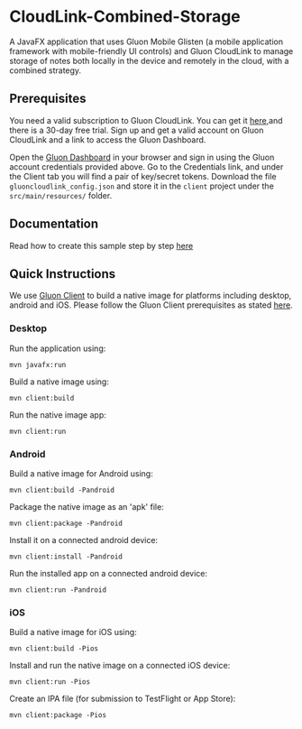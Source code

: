 # CloudLink-Combined-Storage

A JavaFX application that uses Gluon Mobile Glisten (a mobile application framework with mobile-friendly UI controls) and 
Gluon CloudLink to manage storage of notes both locally in the device and remotely in the cloud, with a combined strategy.

## Prerequisites

You need a valid subscription to Gluon CloudLink. You can get it [here](http://gluonhq.com/products/cloudlink/buy/),and there is a 30-day free trial.
Sign up and get a valid account on Gluon CloudLink and a link to access the Gluon Dashboard. 

Open the [Gluon Dashboard](https://gluon.io) in your browser and sign in using the Gluon account credentials provided above.
Go to the Credentials link, and under the Client tab you will find a pair of key/secret tokens.
Download the file `gluoncloudlink_config.json` and store it in the `client` project under the `src/main/resources/` folder.

## Documentation

Read how to create this sample step by step [here](http://docs.gluonhq.com/samples/combinedstorage/)

## Quick Instructions

We use [Gluon Client](https://docs.gluonhq.com/client/) to build a native image for platforms including desktop, android and iOS.
Please follow the Gluon Client prerequisites as stated [here](https://github.com/gluonhq/client-samples/#build-and-run-the-samples).

### Desktop

Run the application using:

    mvn javafx:run

Build a native image using:

    mvn client:build

Run the native image app:

    mvn client:run

### Android

Build a native image for Android using:

    mvn client:build -Pandroid

Package the native image as an 'apk' file:

    mvn client:package -Pandroid

Install it on a connected android device:

    mvn client:install -Pandroid

Run the installed app on a connected android device:

    mvn client:run -Pandroid

### iOS

Build a native image for iOS using:

    mvn client:build -Pios

Install and run the native image on a connected iOS device:

    mvn client:run -Pios

Create an IPA file (for submission to TestFlight or App Store):

    mvn client:package -Pios
